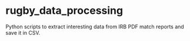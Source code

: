 # rugby_data_processing

Python scripts to extract interesting data from IRB PDF match reports
and save it in CSV.
